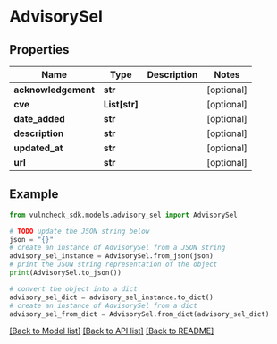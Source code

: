 # AdvisorySel


## Properties

Name | Type | Description | Notes
------------ | ------------- | ------------- | -------------
**acknowledgement** | **str** |  | [optional] 
**cve** | **List[str]** |  | [optional] 
**date_added** | **str** |  | [optional] 
**description** | **str** |  | [optional] 
**updated_at** | **str** |  | [optional] 
**url** | **str** |  | [optional] 

## Example

```python
from vulncheck_sdk.models.advisory_sel import AdvisorySel

# TODO update the JSON string below
json = "{}"
# create an instance of AdvisorySel from a JSON string
advisory_sel_instance = AdvisorySel.from_json(json)
# print the JSON string representation of the object
print(AdvisorySel.to_json())

# convert the object into a dict
advisory_sel_dict = advisory_sel_instance.to_dict()
# create an instance of AdvisorySel from a dict
advisory_sel_from_dict = AdvisorySel.from_dict(advisory_sel_dict)
```
[[Back to Model list]](../README.md#documentation-for-models) [[Back to API list]](../README.md#documentation-for-api-endpoints) [[Back to README]](../README.md)


